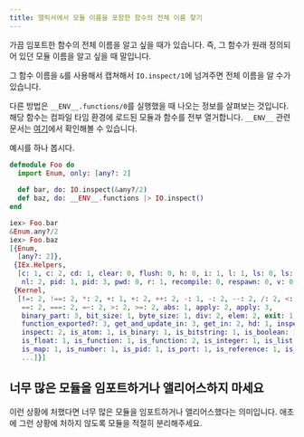 ```yaml
---
title: 엘릭서에서 모듈 이름을 포함한 함수의 전체 이름 찾기
---
```


가끔 임포트한 함수의 전체 이름을 알고 싶을 때가 있습니다. 즉, 그 함수가 원래 정의되어 있던 모듈 이름을 알고 싶을 때 말입니다.

그 함수 이름을 `&`를 사용해서 캡쳐해서 `IO.inspect/1`에 넘겨주면 전체 이름을 알 수가 있습니다.

다른 방법은 `__ENV__.functions/0`를 실행했을 때 나오는 정보를 살펴보는 것입니다. 해당 함수는 컴파일 타임 환경에 로드된 모듈과 함수를 전부 열거합니다. `__ENV__` 관련 문서는 [여기](https://hexdocs.pm/elixir/Macro.Env.html)에서 확인해볼 수 있습니다.

<!--more-->

예시를 하나 봅시다.

```elixir
defmodule Foo do
  import Enum, only: [any?: 2]
  
  def bar, do: IO.inspect(&any?/2) 
  def baz, do: __ENV__.functions |> IO.inspect()
end

iex> Foo.bar
&Enum.any?/2
iex> Foo.baz
[{Enum,
  [any?: 2]},
 {IEx.Helpers,
  [c: 1, c: 2, cd: 1, clear: 0, flush: 0, h: 0, i: 1, l: 1, ls: 0, ls: 1, nl: 1,
   nl: 2, pid: 1, pid: 3, pwd: 0, r: 1, recompile: 0, respawn: 0, v: 0, v: 1]},
 {Kernel,
  [!=: 2, !==: 2, *: 2, +: 1, +: 2, ++: 2, -: 1, -: 2, --: 2, /: 2, <: 2, <=: 2,
   ==: 2, ===: 2, =~: 2, >: 2, >=: 2, abs: 1, apply: 2, apply: 3,
   binary_part: 3, bit_size: 1, byte_size: 1, div: 2, elem: 2, exit: 1,
   function_exported?: 3, get_and_update_in: 3, get_in: 2, hd: 1, inspect: 1,
   inspect: 2, is_atom: 1, is_binary: 1, is_bitstring: 1, is_boolean: 1,
   is_float: 1, is_function: 1, is_function: 2, is_integer: 1, is_list: 1,
   is_map: 1, is_number: 1, is_pid: 1, is_port: 1, is_reference: 1, is_tuple: 1,
   ...]}]
```

## 너무 많은 모듈을 임포트하거나 앨리어스하지 마세요

이런 상황에 처했다면 너무 많은 모듈을 임포트하거나 앨리어스했다는 의미입니다. 애초에 그런 상황에 처하지 않도록 모듈을 적절히 분리해주세요.
